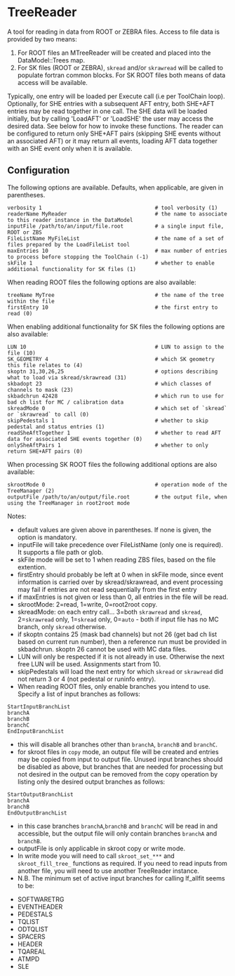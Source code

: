 # TreeReader

A tool for reading in data from ROOT or ZEBRA files.
Access to file data is provided by two means:
1. For ROOT files an MTreeReader will be created and placed into the DataModel::Trees map.
2. For SK files (ROOT or ZEBRA), `skread` and/or `skrawread` will be called to populate fortran common blocks.
For SK ROOT files both means of data access will be available.

Typically, one entry will be loaded per Execute call (i.e per ToolChain loop).
Optionally, for SHE entries with a subsequent AFT entry, both SHE+AFT entries may be read together in one call.
The SHE data will be loaded initially, but by calling 'LoadAFT' or 'LoadSHE' the user may access the desired data.
See below for how to invoke these functions.
The reader can be configured to return only SHE+AFT pairs (skipping SHE events without an associated AFT)
or it may return all events, loading AFT data together with an SHE event only when it is available.

## Configuration
The following options are available. Defaults, when applicable, are given in parentheses.
```
verbosity 1                                    # tool verbosity (1)
readerName MyReader                            # the name to associate to this reader instance in the DataModel
inputFile /path/to/an/input/file.root          # a single input file, ROOT or ZBS
FileListName MyFileList                        # the name of a set of files prepared by the LoadFileList tool
maxEntries 10                                  # max number of entries to process before stopping the ToolChain (-1)
skFile 1                                       # whether to enable additional functionality for SK files (1)
```

When reading ROOT files the following options are also available:
```
treeName MyTree                                # the name of the tree within the file
firstEntry 10                                  # the first entry to read (0)
```

When enabling additional functionality for SK files the following options are also available:
```
LUN 10                                         # LUN to assign to the file (10)
SK_GEOMETRY 4                                  # which SK geometry this file relates to (4)
skoptn 31,30,26,25                             # options describing what to load via skread/skrawread (31)
skbadopt 23                                    # which classes of channels to mask (23)
skbadchrun 42428                               # which run to use for bad ch list for MC / calibration data
skreadMode 0                                   # which set of `skread` or `skrawread` to call (0)
skipPedestals 1                                # whether to skip pedestal and status entries (1)
readSheAftTogether 1                           # whether to read AFT data for associated SHE events together (0)
onlySheAftPairs 1                              # whether to only return SHE+AFT pairs (0)
```

When processing SK ROOT files the following additional options are also available:
```
skrootMode 0                                   # operation mode of the TreeManager (2)
outputFile /path/to/an/output/file.root        # the output file, when using the TreeManager in root2root mode
```

Notes:
* default values are given above in parentheses. If none is given, the option is mandatory.
* inputFile will take precedence over FileListName (only one is required). It supports a file path or glob.
* skFile mode will be set to 1 when reading ZBS files, based on the file extention.
* firstEntry should probably be left at 0 when in skFile mode, since event information is carried over by skread/skrawread, and event processing may fail if entries are not read sequentially from the first entry
* if maxEntries is not given or less than 0, all entries in the file will be read.
* skrootMode: 2=read, 1=write, 0=root2root copy.
* skreadMode: on each entry call... 3=both `skrawread` and `skread`, 2=`skrawread` only, 1=`skread` only, 0=`auto` - both if input file has no MC branch, only `skread` otherwise.
* if skoptn contains 25 (mask bad channels) but not 26 (get bad ch list based on current run number), then a reference run must be provided in skbadchrun. skoptn 26 cannot be used with MC data files.
* LUN will only be respected if it is not already in use. Otherwise the next free LUN will be used. Assignments start from 10.
* skipPedestals will load the next entry for which `skread` or `skrawread` did not return 3 or 4 (not pedestal or runinfo entry).
* When reading ROOT files, only enable branches you intend to use. Specify a list of input branches as follows:
```
StartInputBranchList
branchA
branchB
branchC
EndInputBranchList
```
* this will disable all branches other than `branchA`, `branchB` and `branchC`.
* for skroot files in `copy` mode, an output file will be created and entries may be copied from input to output file. Unused input branches should be disabled as above, but branches that are needed for processing but not desired in the output can be removed from the copy operation by listing only the desired output branches as follows:
```
StartOutputBranchList
branchA
branchB
EndOutputBranchList
```
* in this case branches `branchA`,`branchB` and `branchC` will be read in and accessible, but the output file will only contain branches `branchA` and `branchB`.
* outputFile is only applicable in skroot copy or write mode.
* In write mode you will need to call `skroot_set_***` and `skroot_fill_tree_` functions as required. If you need to read inputs from another file, you will need to use another TreeReader instance.
* N.B. The minimum set of active input branches for calling lf_allfit seems to be:
- SOFTWARETRG
- EVENTHEADER
- PEDESTALS
- TQLIST
- ODTQLIST
- SPACERS
- HEADER
- TQAREAL
- ATMPD
- SLE
